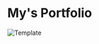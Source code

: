 # My's Portfolio

![Template]([https://img.shields.io/github/repo-size/codewithsadee/vcard-personal-portfolio)
